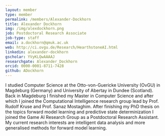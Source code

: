 ```yaml
---
layout: member
type: member
permalink: /members/Alexander-Dockhorn
title: Alexander Dockhorn
img: /img/alexdockhorn.png
job: Postdoctoral Research Associate
job-type: staff
email: a.dockhorn@qmuk.ac.uk
web: http://ci.ovgu.de/Research/HearthstoneAI.html
linkedin: alexander-dockhorn
gscholar: YVyKLQwAAAAJ
researchgate: Alexander_Dockhorn
orcid: 0000-0001-8711-7428
github: ADockhorn
---
```


I studied Computer Science at the Otto-von-Guericke University (OvGU) in Magdeburg (Germany) and University of Abertay in Dundee (Scotland). Back in Magdeburg I finished my Master in Computer Science and after which I joined the Computational Intelligence research group lead by Prof. Rudolf Kruse and Prof. Sanaz Mostaghim. After finishing my PhD thesis on the topics forward model learning and predictive state determinization I joined the Game AI Research Group as a Postdoctoral Research Assistant. My current research interests are intelligent data analysis and more generalised methods for forward model learning.
